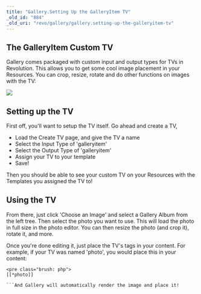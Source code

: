 ```yaml
---
title: "Gallery.Setting Up the GalleryItem TV"
_old_id: "884"
_old_uri: "revo/gallery/gallery.setting-up-the-galleryitem-tv"
---
```


The GalleryItem Custom TV
-------------------------

Gallery comes packaged with custom input and output types for TVs in Revolution. This allows you to get some cool image placement in your Resources. You can crop, resize, rotate and do other functions on images with the TV:

![](/download/attachments/18677869/gallery-crop-ss.png?version=1&modificationDate=1279902856000)

Setting up the TV
-----------------

First off, you'll want to setup the TV itself. Go ahead and create a TV,

- Load the Create TV page, and give the TV a name
- Select the Input Type of 'galleryitem'
- Select the Output Type of 'galleryitem'
- Assign your TV to your template
- Save!

Then you should be able to see your custom TV on your Resources with the Templates you assigned the TV to!

Using the TV
------------

From there, just click 'Choose an Image' and select a Gallery Album from the left tree. Then select the photo you want to use. This will load the photo in full size in the photo editor. You can then resize the photo (and crop it), rotate it, and more.

Once you're done editing it, just place the TV's tags in your content. For example, if your TV was named 'photo', you would place this in your content:

```
<pre class="brush: php">
[[*photo]]

```And Gallery will automatically render the image and place it!